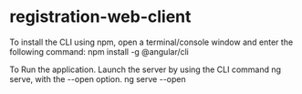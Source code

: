 # registration-web-client

To install the CLI using npm, open a terminal/console window and enter the following command:
npm install -g @angular/cli

To Run the application. Launch the server by using the CLI command ng serve, with the --open option.
ng serve --open
